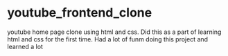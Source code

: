 # youtube_frontend_clone
youtube home page clone using html and css. Did this as a part of learning html and css for the first time. Had a lot of funm doing this project and learned a lot
